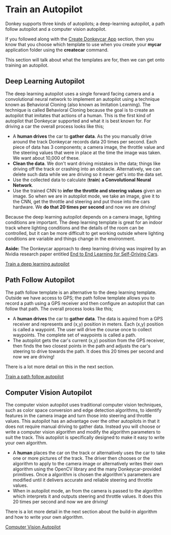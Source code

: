 # Train an Autopilot

Donkey supports three kinds of autopilots; a deep-learning autopilot, a path follow autopilot and a computer vision autopilot.  

If you followed along with the [Create Donkeycar App](/guide/create_application) section, then you know that you choose which template to use when you create your **mycar** application folder using the **createcar** command.

This section will talk about what the templates are for, then we can get onto training an autopilot.

## Deep Learning Autopilot
The deep learning autopilot uses a single forward facing camera and a convolutional neural network to implement an autopilot using a technique known as Behavioral Cloning (also known as Imitation Learning).  The technique is called Behavioral Cloning because the goal is to create an autopilot that imitates that actions of a human.  This is the first kind of autopilot that Donkeycar supported and what it is best known for.  For driving a car the overall process looks like this;

- A **human drives** the car to **gather data**. As the you manually drive around the track Donkeycar records data 20 times per second.  Each piece of data has 3 components; a camera image, the throttle value and the steering values that were in place at the time the image was taken. We want about 10,000 of these.
- **Clean the data**.  We don't want driving mistakes in the data; things like driving off the track or crashing into an obstacle.  Alternatively, we can delete such data while we are driving so it never get's into the data set.
- Use the collected data to calculate (**train**) **a Convolutional Neural Network**.
- Use the trained CNN to **infer the throttle and steering values** given an image.  So when we are in autopilot mode, we take an image, give it to the CNN, get the throttle and steering and put those into the cars hardware.  We **do that 20 times per second** and now we are driving!

Because the deep learning autopilot depends on a camera image, lighting conditions are important.  The deep learning template is great for an indoor track where lighting conditions and the details of the room can be controlled, but it can be more difficult to get working outside where lighting conditions are variable and things change in the environment.  

**Aside:** The Donkeycar approach to deep learning driving was inspired by an Nvidia research paper entitled [End to End Learning for Self-Driving Cars](https://arxiv.org/pdf/1604.07316v1.pdf).


[Train a deep learning autopilot](./deep_learning/train_autopilot.md)


## Path Follow Autopilot
The path follow template is an alternative to the deep learning template.  Outside we have access to GPS; the path follow template allows you to record a path using a GPS receiver and then configure an autopilot that can follow that path.  The overall process looks like this;

- A **human drives** the car to **gather data**. The data is aquired from a GPS receiver and represents and (x,y) position in meters.  Each (x,y) position is called a waypoint.  The user will drive the course once to collect waypoints.  The complete set of waypoints is called a path.
- The autopilot gets the car's current (x,y) position from the GPS receiver, then finds the two closest points in the path and adjusts the car's steering to drive towards the path.  It does this 20 times per second and now we are driving!  

There is a lot more detail on this in the next section.

[Train a path follow autopilot](./path_follow/path_follow.md)

## Computer Vision Autopilot
The computer vision autopilot uses traditional computer vision techniques, such as color space conversion and edge detection algorithms, to identify features in the camera image and turn those into steering and throttle values.  This autopilot has an advantage over the other autopilots in that it does not require manual driving to gather data.  Instead you will choose or write a computer vision algorithm and modify the algorithm parameters to suit the track.  This autopilot is specifically designed to make it easy to write your own algorithm.

- A **human** places the car on the track or alternatively uses the car to take one or more pictures of the track.  The driver then chooses or the algorithm to apply to the camera image or alternatively writes their own algorithm using the OpenCV library and the many Donkeycar-provided primitives.  Once a algorithm is chosen the algorithm's parameters are modified until it delivers accurate and reliable steering and throttle values.  
- When in autopilot mode, an from the camera is passed to the algorithm which interprets it and outputs steering and throttle values.  It does this 20 times per second and now we are driving!

There is a lot more detail in the next section about the build-in algorithm and how to write your own algorithm.

[Computer Vision Autopilot](./computer_vision/computer_vision.md)
